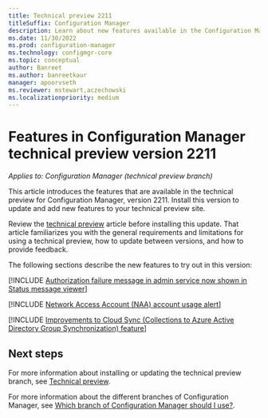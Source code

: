```yaml
---
title: Technical preview 2211
titleSuffix: Configuration Manager
description: Learn about new features available in the Configuration Manager technical preview branch version 2211.
ms.date: 11/30/2022
ms.prod: configuration-manager
ms.technology: configmgr-core
ms.topic: conceptual
author: Banreet
ms.author: banreetkaur
manager: apoorvseth
ms.reviewer: mstewart,aczechowski
ms.localizationpriority: medium
---
```


# Features in Configuration Manager technical preview version 2211

*Applies to: Configuration Manager (technical preview branch)*

This article introduces the features that are available in the technical preview for Configuration Manager, version 2211. Install this version to update and add new features to your technical preview site.
<!-- baseline only statement:  When you install a new technical preview site, this release is also available as a baseline version.-->

Review the [technical preview](../technical-preview.md) article before installing this update. That article familiarizes you with the general requirements and limitations for using a technical preview, how to update between versions, and how to provide feedback.

The following sections describe the new features to try out in this version:

[!INCLUDE [Authorization failure message in admin service now shown in Status message viewer](includes/2211/13022894.md)]

[!INCLUDE [Network Access Account (NAA) account usage alert](includes/2211/14538358.md)]

[!INCLUDE [Improvements to Cloud Sync (Collections to Azure Active Directory Group Synchronization) feature](includes/2211/14716797.md)]


<!-- ## General known issues  -->

<!--  [!INCLUDE [11018755](includes/2112/known-issue-11018755.md)] -->

## Next steps

For more information about installing or updating the technical preview branch, see [Technical preview](../technical-preview.md).

For more information about the different branches of Configuration Manager, see [Which branch of Configuration Manager should I use?](../../understand/which-branch-should-i-use.md).
